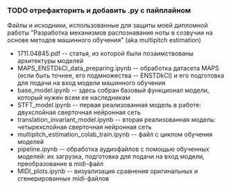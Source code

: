 ### TODO отрефакторить и добавить .py с пайплайном

Файлы и исходники, использованные для защиты моей дипломной работы "Разработка механизмов распознавания ноты в созвучии на основе методов машинного обучения" (aka multipitch estimation)

* 1711.04845.pdf -- статья, из которой были позаимствованы архитектуры моделей
* MAPS_ENSTDkCl_data_preparing.ipynb -- обработка датасета MAPS (если быть точнее, его подмножества -- ENSTDkCl) и его подготовка для подачи на вход модели машинного обучения
* base_model.ipynb -- здесь собран базовый функционал модели, который нужен всем ее наследникам
* STFT_model.ipynb -- первая реализованная модель в работе: двухслойная сверточная нейронная сеть
* translation_invariant_model.ipynb -- вторая реализованная модель: четырехслойная сверточная нейронная сеть
* multipitch_estimation_colab_train.ipynb -- файл с циклом обучения моделей
* pipeline.ipynb -- обработка аудиофайлов с помощью обученных моделей: их загрузка, подготовка для подачи на вход модели, преобразование в midi-файл
* MIDI_plots.ipynb -- визуализация сравнения оригинальных и сгенерированных midi-файлов

